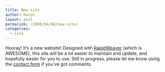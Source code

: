 ```yaml
---
title: New site
author: Harpo
layout: post
permalink: /2008/04/08/new-site/
categories:
  - site
---
```

Hooray! It&#8217;s a new website! Designed with <a rel="external" href="http://www.realmacsoftware.com">RapidWeaver</a> (which is AWESOME), this site will be a lot easier to maintain and update, and hopefully easier for you to use. Still in progress, please let me know using the <a title="Contact Me" rel="self" href="/contact">contact form</a> if you&#8217;ve got comments.